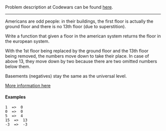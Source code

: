 Problem description at Codewars can be found
[here](https://www.codewars.com/kata/574b3b1599d8f897470018f6/train/python).

-------------

Americans are odd people: in their buildings, the first floor is actually the ground floor and there
is no 13th floor (due to superstition).
<br>

Write a function that given a floor in the american system returns the floor in the european system.
<br>

With the 1st floor being replaced by the ground floor and the 13th floor being removed, the numbers
move down to take their place. In case of above 13, they move down by two because there are two
omitted numbers below them.
<br>

Basements (negatives) stay the same as the universal level.
<br>

[More information here](https://en.wikipedia.org/wiki/Storey#European_scheme)

#### Examples
```
1  =>  0 
0  =>  0
5  =>  4
15  =>  13
-3  =>  -3
```
